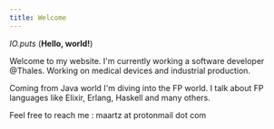 ```yaml
---
title: Welcome
---
```


*IO.puts* (**Hello, world!**)

Welcome to my website.
I'm currently working a software developer @Thales.
Working on medical devices and industrial production.

Coming from Java world I'm diving into the FP world.
I talk about FP languages like Elixir, Erlang, Haskell and many others.

Feel free to reach me : maartz at protonmail dot com
